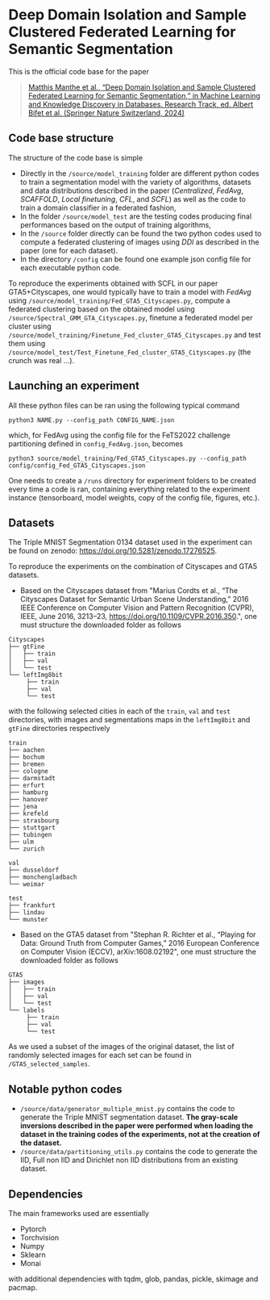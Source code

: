 # Deep Domain Isolation and Sample Clustered Federated Learning for Semantic Segmentation

This is the official code base for the paper 

> [Matthis Manthe et al., “Deep Domain Isolation and Sample Clustered Federated Learning for Semantic Segmentation,” in Machine Learning and Knowledge Discovery in Databases. Research Track, ed. Albert Bifet et al. (Springer Nature Switzerland, 2024)](https://doi.org/10.1007/978-3-031-70359-1_22)
## Code base structure
The structure of the code base is simple
- Directly in the ```/source/model_training``` folder are different python codes to train a segmentation model with the variety of algorithms, datasets and data distributions described in the paper (*Centralized*, *FedAvg*, *SCAFFOLD*, *Local finetuning*, *CFL*, and *SCFL*) as well as the code to train a domain classifier in a federated fashion,
- In the folder ```/source/model_test``` are the testing codes producing final performances based on the output of training algorithms,
- In the ```/source``` folder directly can be found the two python codes used to compute a federated clustering of images using *DDI* as described in the paper (one for each dataset).
- In the directory ```/config``` can be found one example json config file for each executable python code.

To reproduce the experiments obtained with SCFL in our paper GTA5+Cityscapes, one would typically have to train a model with *FedAvg* using ```/source/model_training/Fed_GTA5_Cityscapes.py```, compute a federated clustering based on the obtained model using ```/source/Spectral_GMM_GTA_Cityscapes.py```, finetune a federated model per cluster using ```/source/model_training/Finetune_Fed_cluster_GTA5_Cityscapes.py``` and test them using ```/source/model_test/Test_Finetune_Fed_cluster_GTA5_Cityscapes.py``` (the crunch was real ...).

## Launching an experiment
All these python files can be ran using the following typical command

```python3 NAME.py --config_path CONFIG_NAME.json```

which, for FedAvg using the config file for the FeTS2022 challenge partitioning defined in ```config_FedAvg.json```, becomes 

```python3 source/model_training/Fed_GTA5_Cityscapes.py --config_path config/config_Fed_GTA5_Cityscapes.json```

One needs to create a ```/runs``` directory for experiment folders to be created every time a code is ran, containing everything related to the experiment instance (tensorboard, model weights, copy of the config file, figures, etc.).
 
## Datasets
The Triple MNIST Segmentation 0134 dataset used in the experiment can be found on zenodo: https://doi.org/10.5281/zenodo.17276525.

To reproduce the experiments on the combination of Cityscapes and GTA5 datasets.
- Based on the Cityscapes dataset from "Marius Cordts et al., “The Cityscapes Dataset for Semantic Urban Scene Understanding,” 2016 IEEE Conference on Computer Vision and Pattern Recognition (CVPR), IEEE, June 2016, 3213–23, https://doi.org/10.1109/CVPR.2016.350.", one must structure the downloaded folder as follows 
```
Cityscapes
├── gtFine
│   ├── train
│   ├── val
│   └── test
└── leftImg8bit
	 ├── train
 	 ├── val
	 └── test
```

with the following selected cities in each of the ```train```, ```val``` and ```test``` directories, with images and segmentations maps in the ```leftImg8bit``` and ```gtFine``` directories respectively
```
train
├── aachen
├── bochum
├── bremen
├── cologne
├── darmstadt
├── erfurt
├── hamburg
├── hanover
├── jena
├── krefeld
├── strasbourg
├── stuttgart
├── tubingen
├── ulm
└── zurich
```

```
val
├── dusseldorf
├── monchengladbach
└── weimar
```

```
test
├── frankfurt
├── lindau
└── munster
```

- Based on the GTA5 dataset from "Stephan R. Richter et al., “Playing for Data: Ground Truth from Computer Games,” 2016 European Conference on Computer Vision (ECCV), arXiv:1608.02192", one must structure the downloaded folder as follows

```
GTA5
├── images
│   ├── train
│   ├── val
│   └── test
└── labels
	 ├── train
 	 ├── val
	 └── test
```

As we used a subset of the images of the original dataset, the list of randomly selected images for each set can be found in ```/GTA5_selected_samples```.


## Notable python codes
- ```/source/data/generator_multiple_mnist.py``` contains the code to generate the Triple MNIST segmentation dataset. **The gray-scale inversions described in the paper were performed when loading the dataset in the training codes of the experiments, not at the creation of the dataset.**
- ```/source/data/partitioning_utils.py``` contains the code to generate the IID, Full non IID and Dirichlet non IID distributions from an existing dataset.



## Dependencies
The main frameworks used are essentially 
- Pytorch
- Torchvision
- Numpy
- Sklearn
- Monai

with additional dependencies with tqdm, glob, pandas, pickle, skimage and pacmap.


